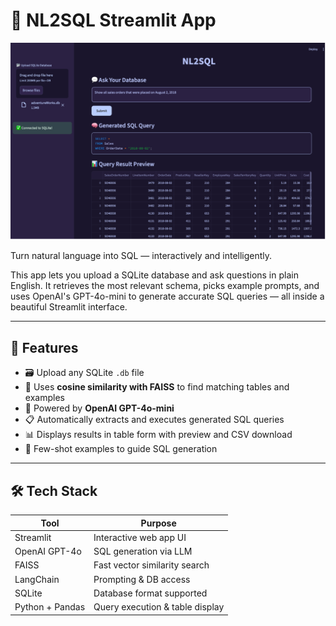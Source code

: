# 🧠 NL2SQL Streamlit App

![NL2SQL — Streamlit UI screenshot](./NL2SQL.png "NL2SQL Streamlit App")

Turn natural language into SQL — interactively and intelligently.

This app lets you upload a SQLite database and ask questions in plain English. It retrieves the most relevant schema, picks example prompts, and uses OpenAI's GPT-4o-mini to generate accurate SQL queries — all inside a beautiful Streamlit interface.

---

## 🚀 Features

- 🗃 Upload any SQLite `.db` file
- 🔎 Uses **cosine similarity with FAISS** to find matching tables and examples
- 🤖 Powered by **OpenAI GPT-4o-mini**
- 📋 Automatically extracts and executes generated SQL queries
- 📊 Displays results in table form with preview and CSV download
- 🧠 Few-shot examples to guide SQL generation

---

## 🛠 Tech Stack

| Tool              | Purpose                           |
|-------------------|-----------------------------------|
| Streamlit         | Interactive web app UI            |
| OpenAI GPT-4o     | SQL generation via LLM            |
| FAISS             | Fast vector similarity search     |
| LangChain         | Prompting & DB access             |
| SQLite            | Database format supported         |
| Python + Pandas   | Query execution & table display   |
